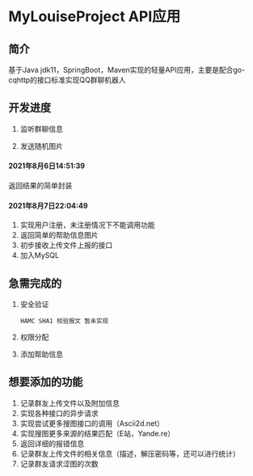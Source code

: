 # MyLouiseProject API应用

## 简介

基于Java jdk11，SpringBoot，Maven实现的轻量API应用，主要是配合<a url="https://github.com/Mrs4s/go-cqhttp">go-cqhttp</a>的接口标准实现QQ群聊机器人

## 开发进度

1. 监听群聊信息

2. 发送随机图片

#### 2021年8月6日14:51:39

返回结果的简单封装

#### 2021年8月7日22:04:49

1. 实现用户注册，未注册情况下不能调用功能
2. 返回简单的帮助信息图片
3. 初步接收上传文件上报的接口
4. 加入MySQL

## 急需完成的

1. 安全验证

   ```
   HAMC SHA1 校验报文 暂未实现
   ```

   

2. 权限分配

3. 添加帮助信息

## 想要添加的功能

1. 记录群友上传文件以及附加信息
2. 实现各种接口的异步请求
3. 实现尝试更多搜图接口的调用（Ascii2d.net）
4. 实现搜图更多来源的结果匹配（E站，Yande.re）
5. 返回详细的报错信息
6. 记录群友上传文件的相关信息（描述，解压密码等，还可以进行统计）
7. 记录群友请求涩图的次数
